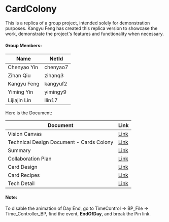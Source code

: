 # CardColony

This is a replica of a group project, intended solely for demonstration purposes. Kangyu Feng has created this replica version to showcase the work, demonstrate the project's features and functionality when necessary. 

#### Group Members:

| Name         | NetId    |
| ------------ | -------- |
| Chenyao Yin  | chenyao7 |
| Zihan Qiu    | zihanq3  |
| Kangyu Feng  | kangyuf2 |
| Yiming Yin   | yimingy9 |
| Lijiajin Lin | llin17   |

Here is the Document:

| Document                                 | Link                                                         |
| ---------------------------------------- | ------------------------------------------------------------ |
| Vision Canvas                            | [Link](https://docs.google.com/spreadsheets/d/1cLtuVvFczbS0AcGYkvymnbVtihFAAF5Y/edit?usp=sharing&ouid=107682133251111830133&rtpof=true&sd=true) |
| Technical Design Document - Cards Colony | [Link](https://docs.google.com/spreadsheets/d/12LGuRcKltGZWNAPpDFZxU8pXPo3QuErG/edit?usp=sharing&ouid=107682133251111830133&rtpof=true&sd=true) |
| Summary                                  | [Link](https://docs.google.com/document/d/1K5ppdTVeuqoI7PidchdrU7FU-_Qr_SHR/edit?usp=sharing&ouid=107682133251111830133&rtpof=true&sd=true) |
| Collaboration Plan                       | [Link](https://docs.google.com/document/d/16Zt0NjdBqBzwFrH-kYEcfh_Ch5H7qikXgOguuKA5Sbk/edit?usp=sharing) |
| Card Design                              | [Link](https://docs.google.com/document/d/1LO7f3x55zLWc1yvHeo-6mzFc4ZoQW-C33gZ-SBFpB1Y/edit?usp=sharing) |
| Card Recipes                             | [Link](https://docs.google.com/document/d/1DquYTonLn2Nane26BImLBRxsP0nZ4YkvRBbt-2W1DZU/edit?usp=sharing) |
| Tech Detail                              | [Link](https://docs.google.com/document/d/1BHxwBVUrypOtnANM8z1JML1rNZ_sbYnDQFjsIQvyiz4/edit?usp=sharing) |

#### Note:

To disable the animation of Day End, go to TimeControl $\rightarrow$ BP_File $\rightarrow$ Time_Controller_BP, find the event, **EndOfDay**, and break the Pin link.
